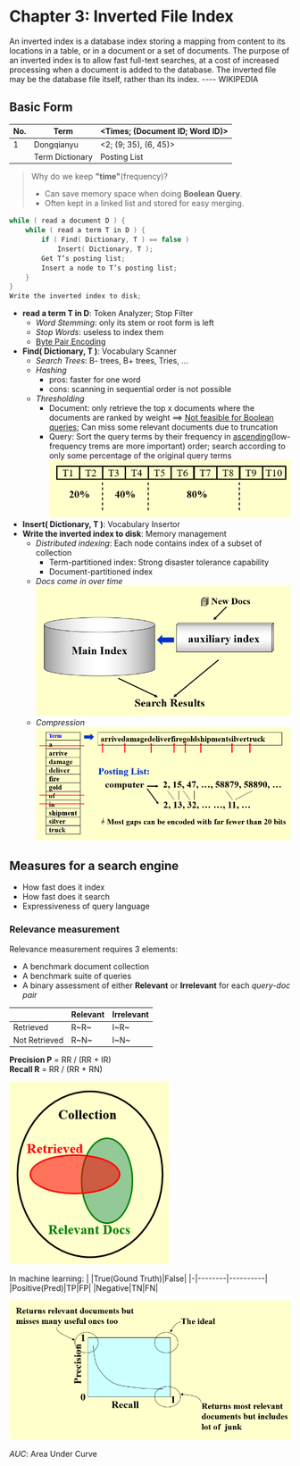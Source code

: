 # Chapter 3: Inverted File Index

An inverted index is a database index storing a mapping from content to its locations in a table, or in a document or a set of documents. The purpose of an inverted index is to allow fast full-text searches, at a cost of increased processing when a document is added to the database. The inverted file may be the database file itself, rather than its index.   ---- WIKIPEDIA  

## Basic Form  

|No.|Term|<Times; (Document ID; Word ID)>|
|---|----|-------------------------------|
|1|Dongqianyu|<2; (9; 35), (6, 45)>|
| |Term Dictionary|Posting List|

>Why do we keep **"time"**(frequency)?  
>- Can save memory space when doing **Boolean Query**.  
>- Often kept in a linked list and stored for easy merging.  

```c
while ( read a document D ) {
    while ( read a term T in D ) {
        if ( Find( Dictionary, T ) == false )
            Insert( Dictionary, T );
        Get T’s posting list;
        Insert a node to T’s posting list;
    }
}
Write the inverted index to disk;
```

- **read a term T in D**: Token Analyzer; Stop Filter  
  - *Word Stemming*: only its stem or root form is left  
  - *Stop Words*: useless to index them  
  - <u>Byte Pair Encoding</u>  
- **Find( Dictionary, T )**: Vocabulary Scanner  
  - *Search Trees*: B- trees, B+ trees, Tries, ...  
  - *Hashing*  
    - pros: faster for one word  
    - cons: scanning in sequential order is not possible  
  - *Thresholding*  
    - Document: only retrieve the top x documents where the documents are ranked by weight ==> <u>Not feasible for Boolean queries</u>; Can miss some relevant documents due to truncation  
    - Query: Sort the query terms by their frequency in <u>ascending</u>(low-frequency trems are more important) order; search according to only some percentage of the original query terms  
    ![alt text](image-7.png)  
- **Insert( Dictionary, T )**: Vocabulary Insertor  
- **Write the inverted index to disk**: Memory management  
  - *Distributed indexing*: Each node contains index of a subset of collection  
    - Term-partitioned index: Strong disaster tolerance capability  
    - Document-partitioned index  
  - *Docs come in over time*  
  ![alt text](image-3.png)  
  - *Compression*  
  ![alt text](image-5.png)  
  
## Measures for a search engine 

- How fast does it index  
- How fast does it search  
- Expressiveness of query language  

### Relevance measurement
Relevance measurement requires 3 elements:  
- A benchmark document collection  
- A benchmark suite of queries  
- A binary assessment of either **Relevant** or **Irrelevant** for each *query-doc pair*  

| |Relevant|Irrelevant|
|-|--------|----------|
|Retrieved|R~R~|I~R~|
|Not Retrieved|R~N~|I~N~|

**Precision P** = RR / (RR + IR)  
**Recall R** = RR / (RR + RN)  

![alt text](image-8.png)

In machine learning: 
| |True(Gound Truth)|False|
|-|--------|----------|
|Positive(Pred)|TP|FP|
|Negative|TN|FN|

![alt text](image-9.png)  

*AUC*: Area Under Curve  